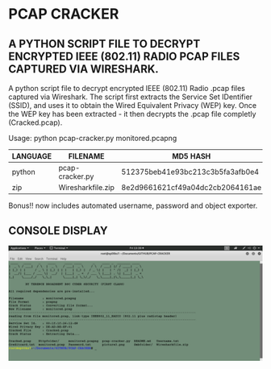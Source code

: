 # PCAP CRACKER
## A PYTHON SCRIPT FILE TO DECRYPT ENCRYPTED IEEE (802.11) RADIO PCAP FILES CAPTURED VIA WIRESHARK.

A python script file to decrypt encrypted IEEE (802.11) Radio .pcap files captured via Wireshark. 
The script first extracts the Service Set IDentifier (SSID), and uses it to obtain the Wired Equivalent Privacy (WEP) key.
Once the WEP key has been extracted - it then decrypts the .pcap file completly (Cracked.pcap).

Usage: python pcap-cracker.py monitored.pcapng

| LANGUAGE | FILENAME          | MD5 HASH                         |
|--------  |---------          |---------                         |
| python   | pcap-cracker.py   | 512375beb41e93bc213c3b5fa3afb0e4 |
| zip      | Wiresharkfile.zip | 8e2d9661621cf49a04dc2cb2064161ae |

Bonus!! now includes automated username, password and object exporter.

## CONSOLE DISPLAY
![Screenshot](picture1.png) 
